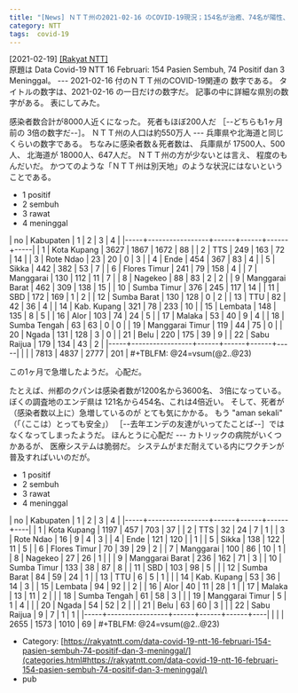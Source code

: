 ```yaml
---
title: "[News] ＮＴＴ州の2021-02-16 のCOVID-19現況；154名が治癒、74名が陽性、3名が死亡 ---この1ヶ月で急激に変化している"
category: NTT
tags:  covid-19
---
```


[2021-02-19] [[Rakyat NTT]](https://rakyatntt.com/data-covid-19-ntt-16-februari-154-pasien-sembuh-74-positif-dan-3-meninggal/)  
 原題は
Data Covid-19 NTT 16 Februari: 154 Pasien Sembuh, 74 Positif dan 3 Meninggal。
--- 2021-02-16 付のＮＴＴ州のCOVID-19関連の
数字である。
タイトルの数字は、2021-02-16 の一日だけの数字だ。
記事の中に詳細な県別の数字がある。
表にしてみた。

 感染者数合計が8000人近くになった。
死者もほぼ200人だ
［--どちらも1ヶ月前の 3倍の数字だ--］。
ＮＴＴ州の人口は約550万人 ---
兵庫県や北海道と同じくらいの数字である。
ちなみに感染者数＆死者数は、
兵庫県が 17500人、500人、
北海道が 18000人、647人だ。
ＮＴＴ州の方が少ないとは言え、
程度のもんだいだ。
かつてのような「ＮＴＴ州は別天地」のような状況にはないという
ことである。

- 1 positif
- 2 sembuh
- 3 rawat
- 4 meninggal

|  no | Kabupaten       |    1 |    2 |    3 |   4 |
|-----+-----------------+------+------+------+-----|
|   1 | Kota Kupang     | 3627 | 1867 | 1672 |  88 |
|   2 | TTS             |  249 |  163 |   72 |  14 |
|   3 | Rote Ndao       |   23 |   20 |    0 |   3 |
|   4 | Ende            |  454 |  367 |   83 |   4 |
|   5 | Sikka           |  442 |  382 |   53 |   7 |
|   6 | Flores Timur    |  241 |   79 |  158 |   4 |
|   7 | Manggarai       |  130 |  112 |   11 |   7 |
|   8 | Nagekeo         |   88 |   83 |    2 |   2 |
|   9 | Manggarai Barat |  462 |  309 |  138 |  15 |
|  10 | Sumba Timur     |  376 |  245 |  117 |  14 |
|  11 | SBD             |  172 |  169 |    1 |   2 |
|  12 | Sumba Barat     |  130 |  128 |    0 |   2 |
|  13 | TTU             |   82 |   42 |   36 |   4 |
|  14 | Kab. Kupang     |  321 |   78 |  233 |  10 |
|  15 | Lembata         |  148 |  135 |    8 |   5 |
|  16 | Alor            |  103 |   74 |   24 |   5 |
|  17 | Malaka          |   53 |   40 |    9 |   4 |
|  18 | Sumba Tengah    |   63 |   63 |    0 |   0 |
|  19 | Manggarai Timur |  119 |   44 |   75 |   0 |
|  20 | Ngada           |  131 |  128 |    3 |   0 |
|  21 | Belu            |  220 |  175 |   39 |   9 |
|  22 | Sabu Raijua     |  179 |  134 |   43 |   2 |
|-----+-----------------+------+------+------+-----|
|     |                 | 7813 | 4837 | 2777 | 201 |
#+TBLFM: @24=vsum(@2..@23)

 この1ヶ月で急増したようだ。
心配だ。

<!--more-->

 たとえば、州都のクパンは感染者数が1200名から3600名、
3倍になっている。
ぼくの調査地のエンデ県は
121名から454名、これは4倍近い。
そして、死者が（感染者数以上に）急増しているのが
とても気にかかる。
もう "aman sekali" （「（ここは）とっても安全」）
［--去年エンデの友達がいってたことば--］ではなくなってしまったようだ。
ほんとうに心配だ ---
カトリックの病院がいくつかあるが、
医療システムは脆弱だ。
システムがまだ耐えている内にワクチンが普及すればいいのだが。

- 1 positif
- 2 sembuh
- 3 rawat
- 4 meninggal

|  no | Kabupaten       |    1 |    2 |    3 |  4 |
|-----+-----------------+------+------+------+----|
|   1 | Kota Kupang     | 1197 |  457 |  703 | 37 |
|   2 | TTS             |   32 |   24 |    7 |  1 |
|   3 | Rote Ndao       |   16 |    9 |    4 |  3 |
|   4 | Ende            |  121 |  120 |      |  1 |
|   5 | Sikka           |  138 |  122 |   11 |  5 |
|   6 | Flores Timur    |   70 |   39 |   29 |  2 |
|   7 | Manggarai       |  100 |   86 |   10 |  1 |
|   8 | Nagekeo         |   27 |   26 |    1 |    |
|   9 | Manggarai Barat |  236 |  162 |   71 |  3 |
|  10 | Sumba Timur     |  133 |   38 |   87 |  8 |
|  11 | SBD             |  103 |   98 |    5 |    |
|  12 | Sumba Barat     |   84 |   59 |   24 |  1 |
|  13 | TTU             |    6 |    5 |    1 |    |
|  14 | Kab. Kupang     |   53 |   36 |   14 |  3 |
|  15 | Lembata         |   94 |   92 |      |  2 |
|  16 | Alor            |   40 |   11 |   28 |  1 |
|  17 | Malaka          |   13 |   11 |    2 |    |
|  18 | Sumba Tengah    |   61 |   58 |    3 |    |
|  19 | Manggarai Timur |    5 |    1 |    4 |    |
|  20 | Ngada           |   54 |   52 |    2 |    |
|  21 | Belu            |   63 |   60 |    3 |    |
|  22 | Sabu Raijua     |    9 |    7 |    1 |  1 |
|-----+-----------------+------+------+------+----|
|      |                 | 2655 | 1573 | 1010 | 69 |
#+TBLFM: @24=vsum(@2..@23)

- Category: [https://rakyatntt.com/data-covid-19-ntt-16-februari-154-pasien-sembuh-74-positif-dan-3-meninggal/](categories.html#https://rakyatntt.com/data-covid-19-ntt-16-februari-154-pasien-sembuh-74-positif-dan-3-meninggal/)
- pub

